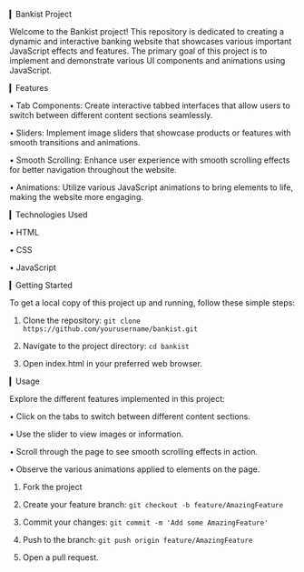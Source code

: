 ▎Bankist Project

Welcome to the Bankist project! This repository is dedicated to creating a dynamic and interactive banking website that showcases various important JavaScript effects and features. The primary goal of this project is to implement and demonstrate various UI components and animations using JavaScript.

▎Features

• Tab Components: Create interactive tabbed interfaces that allow users to switch between different content sections seamlessly.

• Sliders: Implement image sliders that showcase products or features with smooth transitions and animations.

• Smooth Scrolling: Enhance user experience with smooth scrolling effects for better navigation throughout the website.

• Animations: Utilize various JavaScript animations to bring elements to life, making the website more engaging.

▎Technologies Used

• HTML

• CSS

• JavaScript

▎Getting Started

To get a local copy of this project up and running, follow these simple steps:

1. Clone the repository:
      `git clone https://github.com/yourusername/bankist.git`

2. Navigate to the project directory:
      `cd bankist`

3. Open index.html in your preferred web browser.

▎Usage

Explore the different features implemented in this project:

• Click on the tabs to switch between different content sections.

• Use the slider to view images or information.

• Scroll through the page to see smooth scrolling effects in action.

• Observe the various animations applied to elements on the page.

1. Fork the project

2. Create your feature branch:
      `git checkout -b feature/AmazingFeature`

3. Commit your changes:
   `git commit -m 'Add some AmazingFeature'`
   
4. Push to the branch:
      `git push origin feature/AmazingFeature`
   
5. Open a pull request.

